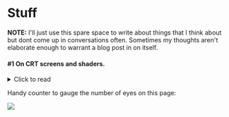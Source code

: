 # Stuff

**NOTE:** I'll just use this spare space to write about things that I think about but dont come up in conversations often.
Sometimes my thoughts aren't elaborate enough to warrant a blog post in on itself.

#### #1 On CRT screens and shaders.
<details>
<summary>Click to read</summary>

I find it very interesting that video games today often try to emulate artifacts of the past that 
then developers would kill to get rid of.
The CRT screen shader is one of them. 
I wrote one for one of my (~~now abandoned~~) side projects, and I remember being happy about the way it turned out.
Here is an old gif of the said game:

<img src="./bullet_hell.gif" width="50%" height="50%" />

The above shader displays two of my favorite effects that can be impressive when done correctly:
1. the CRT screen bend.
2. Chromatic Abberation.

It also has some scanlines going on, but they're not tuned as well as I'd like, and are a trivial
effect to implement.

Why did older displays have curved screens you ask?

To my knowledge, CRT screens worked by shooting a cathode ray that would traverse the phospor screen horizontally and
vertically at the same time.
There is an interesting tidbit about this movement that is largely misunderstood, mentioned 
[here](https://en.wikipedia.org/wiki/Raster_scan#Scanning_pattern) on wikipedia. I highly recommend this article.

If CRT screens weren't curved in shape, different points on the screen would be at different distances from
the origin of the cathode ray, and hence the image would be distorted heavily. The screens had to be curved at very precise
angles to perfectly offset the distortion. 

This challenge in production and engineering from the gone era is now an artifact video games introduce overhead to emulate!
Retro and otherwise. Pretty neat, right?

Since It's getting pretty late in the night at the time of me writing this, 
I'll leave this great explanation on chromatic aberration by an underrated youtuber, Pixel Prophecy:
- [What is Chromatic Abberation? (And why?)](https://www.youtube.com/watch?v=oE8Zjr5NJrM)

If you're wondering how it's implemented in the gif I showed above, I just offset the Red Green and Blue channels for
each pixel somewhat.

As for scanlines, they're just periodically occuring horizontal lines timed with a sine wave.

I used LSL and Lua (LOVE) to build the game in that screenshot, but the same can be done in any shading language and any game
engine.

  
</details>

Handy counter to gauge the number of eyes on this page:

![](https://komarev.com/ghpvc/?username=your-github-username)
